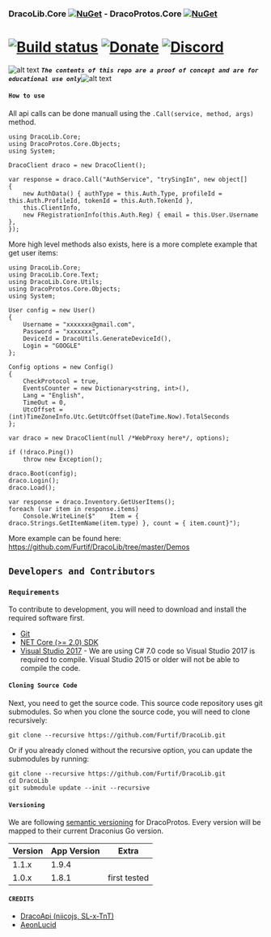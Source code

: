 <!-- define variables -->
[1.1]: http://i.imgur.com/M4fJ65n.png (ATTENTION)

### DracoLib.Core [![NuGet](https://img.shields.io/nuget/v/DracoLib.Core.svg?maxAge=60)](https://www.nuget.org/packages/DracoLib.Core) - DracoProtos.Core [![NuGet](https://img.shields.io/nuget/v/DracoProtos.Core.svg?maxAge=60)](https://www.nuget.org/packages/DracoProtos.Core)
[![Build status](https://ci.appveyor.com/api/projects/status/nmg6choixfkj372v/branch/master?svg=true)](https://ci.appveyor.com/project/RocketBot/dracolib-core/branch/master) [![Donate](https://img.shields.io/badge/Donate-PayPal-green.svg)](https://www.paypal.me/rocketbot) [![Discord](https://img.shields.io/badge/Discord-Online-blue.svg)](https://discord.gg/bsHQC2Y)
===================

![alt text][1.1] <strong><em>`The contents of this repo are a proof of concept and are for educational use only`</em></strong>![alt text][1.1]<br/>

#### `How to use`

All api calls can be done manuall using the `.Call(service, method, args)` method.

```CSharp
using DracoLib.Core;
using DracoProtos.Core.Objects;
using System;

DracoClient draco = new DracoClient();

var response = draco.Call("AuthService", "trySingIn", new object[]
{
    new AuthData() { authType = this.Auth.Type, profileId = this.Auth.ProfileId, tokenId = this.Auth.TokenId },
    this.ClientInfo,
    new FRegistrationInfo(this.Auth.Reg) { email = this.User.Username },
});
```

More high level methods also exists, here is a more complete example that get user items:

```CSharp
using DracoLib.Core;
using DracoLib.Core.Text;
using DracoLib.Core.Utils;
using DracoProtos.Core.Objects;
using System;

User config = new User()
{
    Username = "xxxxxxx@gmail.com",
    Password = "xxxxxxx",
    DeviceId = DracoUtils.GenerateDeviceId(),
    Login = "GOOGLE"
};

Config options = new Config()
{
    CheckProtocol = true,
    EventsCounter = new Dictionary<string, int>(),
    Lang = "English",
    TimeOut = 0,
    UtcOffset = (int)TimeZoneInfo.Utc.GetUtcOffset(DateTime.Now).TotalSeconds
};

var draco = new DracoClient(null /*WebProxy here*/, options);

if (!draco.Ping())
    throw new Exception();

draco.Boot(config);
draco.Login();
draco.Load();

var response = draco.Inventory.GetUserItems();
foreach (var item in response.items) 
    Console.WriteLine($"    Item = { draco.Strings.GetItemName(item.type) }, count = { item.count}");

```

More example can be found here: https://github.com/Furtif/DracoLib/tree/master/Demos

## `Developers and Contributors`

### `Requirements`

To contribute to development, you will need to download and install the required software first.

- [Git](https://git-scm.com/downloads)
- [NET Core (>= 2.0) SDK](https://www.microsoft.com/net/download/windows)
- [Visual Studio 2017](https://www.visualstudio.com/vs/whatsnew/) - We are using C# 7.0 code so Visual Studio 2017 is required to compile. Visual Studio 2015 or older will not be able to compile the code.

#### `Cloning Source Code`

Next, you need to get the source code.  This source code repository uses git submodules. So when you clone the source code, you will need to clone recursively:

```
git clone --recursive https://github.com/Furtif/DracoLib.git
```

Or if you already cloned without the recursive option, you can update the submodules by running:

```
git clone --recursive https://github.com/Furtif/DracoLib.git
cd DracoLib
git submodule update --init --recursive
```

#### `Versioning`

We are following [semantic versioning](http://semver.org/) for DracoProtos.  Every version will be mapped to their current Draconius Go version.

| Version      | App Version                 | Extra                     |
|--------------|-----------------------------|---------------------------|
| 1.1.x        | 1.9.4                       |                           |
| 1.0.x        | 1.8.1                       | first tested              |

#### `CREDITS`
 - [DracoApi (niicojs, SL-x-TnT)](https://github.com/dracoapi)
 - [AeonLucid](https://github.com/AeonLucid)
